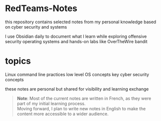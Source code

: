 # RedTeams-Notes
this repository contains selected notes from my personal knowledge based on cyber security and systems

I use Obsidian daily to document what I learn while exploring offensive security operating systems and hands-on labs like OverTheWire bandit

# topics 
Linux command line practices
low level OS concepts
key cyber security concepts

these notes are personal but shared for visibility and learning exchange

> **Note**: Most of the current notes are written in French, as they were part of my initial learning process.  
> Moving forward, I plan to write new notes in English to make the content more accessible to a wider audience.
